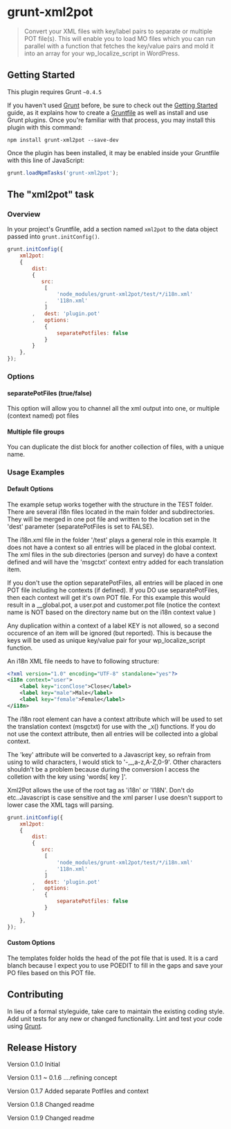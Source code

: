 # grunt-xml2pot

> Convert your XML files with key/label pairs to separate or multiple POT file(s). This will enable you to load MO files which you can run parallel with a function that fetches the key/value pairs and mold it into an array for your wp_localize_script in WordPress.

## Getting Started
This plugin requires Grunt `~0.4.5`

If you haven't used [Grunt](http://gruntjs.com/) before, be sure to check out the [Getting Started](http://gruntjs.com/getting-started) guide, as it explains how to create a [Gruntfile](http://gruntjs.com/sample-gruntfile) as well as install and use Grunt plugins. Once you're familiar with that process, you may install this plugin with this command:

```shell
npm install grunt-xml2pot --save-dev
```

Once the plugin has been installed, it may be enabled inside your Gruntfile with this line of JavaScript:

```js
grunt.loadNpmTasks('grunt-xml2pot');
```

## The "xml2pot" task

### Overview
In your project's Gruntfile, add a section named `xml2pot` to the data object passed into `grunt.initConfig()`.

```js
grunt.initConfig({
    xml2pot:
    {
        dist:
        {
           src:
            [
                'node_modules/grunt-xml2pot/test/*/i18n.xml'
            ,   '118n.xml'
            ]
        ,   dest: 'plugin.pot'
        ,   options:
            {
                separatePotfiles: false
            }
        }
    },
});
```

### Options
#### separatePotFiles (true/false)
This option will allow you to channel all the xml output into one, or multiple (context named) pot files

#### Multiple file groups
You can duplicate the dist block for another collection of files, with a unique name.



### Usage Examples

#### Default Options
The example setup works together with the structure in the TEST folder. There are several i18n files located in the main folder and subdirectories.
They will be merged in one pot file and written to the location set in the 'dest' parameter (separatePotFiles is set to FALSE).

The i18n.xml file in the folder '/test' plays a general role in this example. It does not have a context so all entries will be placed in the global context. The xml files in the sub directories (person and survey) do have a context defined and will have the 'msgctxt' context entry added for each translation item.

If you don't use the option separatePotFiles, all entries will be placed in one POT file including he contexts (if defined).
If you DO use separatePotFiles, then each context will get it's own POT file. For this example this would result in a __global.pot, a user.pot and customer.pot file (notice the context name is NOT based on the directory name but on the i18n context value )

Any duplication within a context of a label KEY is not allowed, so a second occurence of an item will be ignored (but reported).
This is because the keys will be used as unique key/value pair for your wp_localize_script function.

An i18n XML file needs to have to following structure:
```xml
<?xml version="1.0" encoding="UTF-8" standalone="yes"?>
<i18n context="user">
    <label key="iconClose">Close</label>
    <label key="male">Male</label>
    <label key="female">Female</label>
</i18n>
```
The i18n root element can have a context attribute which will be used to set the translation context (msgctxt) for use with the _x() functions. If you do not use the context attribute, then all entries will be collected into a global context.

The 'key' attribute will be converted to a Javascript key, so refrain from using to wild characters, I would stick to '-,_,a-z,A-Z,0-9'. Other characters shouldn't be a problem because during the conversion I access the colletion with the key using 'words[ key ]'.

Xml2Pot allows the use of the root tag as 'i18n' or 'I18N'. Don't do <i18N></I18n> etc..Javascript is case sensitive and the xml parser I use doesn't support to lower case the XML tags will parsing.


```js
grunt.initConfig({
    xml2pot:
    {
        dist:
        {
           src:
            [
                'node_modules/grunt-xml2pot/test/*/i18n.xml'
            ,   '118n.xml'
            ]
        ,   dest: 'plugin.pot'
        ,   options:
            {
                separatePotfiles: false
            }
        }
    },
});
```

#### Custom Options
The templates folder holds the head of the pot file that is used. It is a card blanch because I expect you to use POEDIT to fill in the gaps and save your PO files based on this POT file.


## Contributing
In lieu of a formal styleguide, take care to maintain the existing coding style. Add unit tests for any new or changed functionality. Lint and test your code using [Grunt](http://gruntjs.com/).

## Release History
Version 0.1.0 Initial

Version 0.1.1 ~ 0.1.6 ....refining concept

Version 0.1.7 Added separate Potfiles and context

Version 0.1.8 Changed readme

Version 0.1.9 Changed readme

